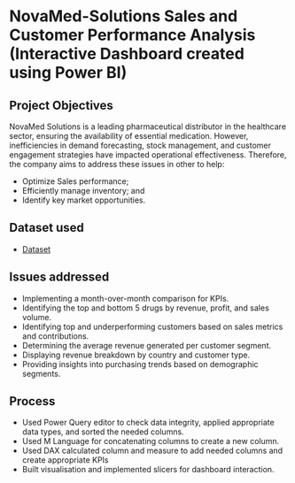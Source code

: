 # NovaMed-Solutions Sales and Customer Performance Analysis (Interactive Dashboard created using Power BI)
## Project Objectives
NovaMed Solutions is a leading pharmaceutical distributor in the healthcare sector, ensuring the availability of essential medication. However, inefficiencies in demand forecasting, stock management, and customer engagement strategies have impacted operational effectiveness. Therefore, the company aims to address these issues in other to help:
- Optimize Sales performance;
- Efficiently manage inventory; and
- Identify key market opportunities.

## Dataset used
- <a href="https://github.com/BerniAmdan/NovaMed-Solutions-Dashboard/blob/main/Dataset.xlsx">Dataset<a/>

## Issues addressed
- Implementing a month-over-month comparison for KPIs.
- Identifying the top and bottom 5 drugs by revenue, profit, and sales volume.
- Identifying top and underperforming customers based on sales metrics and contributions.
- Determining the average revenue generated per customer segment.
- Displaying revenue breakdown by country and customer type.
- Providing insights into purchasing trends based on demographic segments.
  
## Process
- Used Power Query editor to check data integrity, applied appropriate data types, and sorted the needed columns.
- Used M Language for concatenating columns to create a new column.
- Used DAX calculated column and measure to add needed columns and create appropriate KPIs
- Built visualisation and implemented slicers for dashboard interaction.
